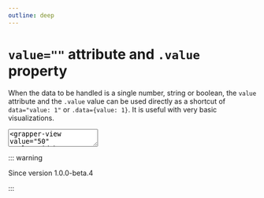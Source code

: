 ```yaml
---
outline: deep
---
```


# `value=""` attribute and `.value` property

When the data to be handled is a single number, string or boolean, the `value` attribute and the
`.value` value can be used directly as a shortcut of `data="value: 1"` or `.data={value: 1}`. It 
is useful with very basic visualizations.

<ClientOnly>
<div id="example-value"></div>
<g-editor href="#example-value" lines-highlight="1">
<textarea>
<grapper-view value="50" style="width: 100px;">
  <svg viewBox="0 0 100 100">
    <circle fill="red"
            cx="50"
            cy="50"
            g-bind:r="value"/>
  </svg>
</grapper-view>
</textarea>
</g-editor>
</ClientOnly>

::: warning 

Since version 1.0.0-beta.4

:::
